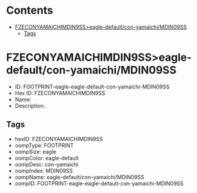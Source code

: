 



Contents
========

* [FZECONYAMAICHIMDIN9SS>eagle-default/con-yamaichi/MDIN09SS](#fzeconyamaichimdin9sseagle-defaultcon-yamaichimdin09ss)
	* [Tags](#tags)

# FZECONYAMAICHIMDIN9SS>eagle-default/con-yamaichi/MDIN09SS

- ID: FOOTPRINT-eagle-eagle-default-con-yamaichi-MDIN09SS
- Hex ID: FZECONYAMAICHIMDIN9SS
- Name: 
- Description: 

## Tags

- hexID: FZECONYAMAICHIMDIN9SS
- oompType: FOOTPRINT
- oompSize: eagle
- oompColor: eagle-default
- oompDesc: con-yamaichi
- oompIndex: MDIN09SS
- oompName: eagle-default/con-yamaichi/MDIN09SS
- oompID: FOOTPRINT-eagle-eagle-default-con-yamaichi-MDIN09SS
